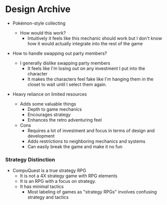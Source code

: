 # Design Archive

* Pokémon-style collecting
  * How would this work?
    * Intuitively it feels like this mechanic should work but I don't know how it would actually integrate into the rest of the game
* How to handle swapping out party members?
  * I generally dislike swapping party members
    * It feels like I'm losing out on any investment I put into the character
    * It makes the characters feel fake like I'm hanging them in the closet to wait until I select them again.

* Heavy reliance on limited resources
  * Adds some valuable things
    * Depth to game mechanics
    * Encourages strategy
    * Enhances the retro adventuring feel
  * Cons
    * Requires a lot of investment and focus in terms of design and development
    * Adds restrictions to neighboring mechanics and systems
    * Can easily break the game and make it no fun

### Strategy Distinction

* CompuQuest is a true strategy RPG
  * It is not a 4X strategy game with RPG elements
  * It is an RPG with a focus on strategy.
  * It has minimal tactics
    * Most labeling of games as "strategy RPGs" involves confusing strategy and tactics